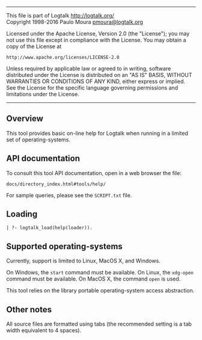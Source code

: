 ________________________________________________________________________

This file is part of Logtalk <http://logtalk.org/>  
Copyright 1998-2016 Paulo Moura <pmoura@logtalk.org>

Licensed under the Apache License, Version 2.0 (the "License");
you may not use this file except in compliance with the License.
You may obtain a copy of the License at

    http://www.apache.org/licenses/LICENSE-2.0

Unless required by applicable law or agreed to in writing, software
distributed under the License is distributed on an "AS IS" BASIS,
WITHOUT WARRANTIES OR CONDITIONS OF ANY KIND, either express or implied.
See the License for the specific language governing permissions and
limitations under the License.
________________________________________________________________________


Overview
--------

This tool provides basic on-line help for Logtalk when running in a limited
set of operating-systems. 


API documentation
-----------------

To consult this tool API documentation, open in a web browser the file:

	docs/directory_index.html#tools/help/

For sample queries, please see the `SCRIPT.txt` file.


Loading
-------

	| ?- logtalk_load(help(loader)).


Supported operating-systems
---------------------------

Currently, support is limited to Linux, MacOS X, and Windows.

On Windows, the `start` command must be available. On Linux, the `xdg-open`
command must be available. On MacOS X, the command `open` is used.

This tool relies on the library portable operating-system access abstraction.


Other notes
-----------

All source files are formatted using tabs (the recommended setting is a
tab width equivalent to 4 spaces).
